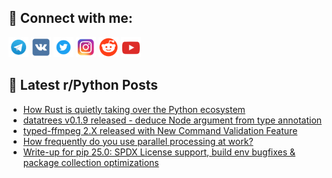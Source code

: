 ## 🔎 Connect with me:
[<img src="https://github.com/bullbesh/bullbesh/blob/main/images/Telegram.png" width="32" height="32" />](https://t.me/bullbesh)
[<img src="https://github.com/bullbesh/bullbesh/blob/main/images/VK.png" width="32" height="32" />](https://vk.com/bullbesh)
[<img src="https://github.com/bullbesh/bullbesh/blob/main/images/Twitter.png" width="32" height="32" />](https://twitter.com/bullbesh1)
[<img src="https://github.com/bullbesh/bullbesh/blob/main/images/Instagram.png" width="32" height="32" />](https://www.instagram.com/bullbesh)
[<img src="https://github.com/bullbesh/bullbesh/blob/main/images/Reddit.png" width="32" height="32" />](https://www.reddit.com/user/bullbesh)
[<img src="https://github.com/bullbesh/bullbesh/blob/main/images/YouTube.png" width="32" height="32" />](https://www.youtube.com/channel/UCtfjRs6uzgq5mfm8S06WTcg)

## 📕 Latest r/Python Posts
<!-- BLOG-POST-LIST:START -->
- [How Rust is quietly taking over the Python ecosystem](https://www.reddit.com/r/Python/comments/1ii64gp/how_rust_is_quietly_taking_over_the_python/)
- [datatrees v0.1.9 released - deduce Node argument from type annotation](https://www.reddit.com/r/Python/comments/1ii37uj/datatrees_v019_released_deduce_node_argument_from/)
- [typed-ffmpeg 2.X released with New Command Validation Feature](https://www.reddit.com/r/Python/comments/1ii2tqh/typedffmpeg_2x_released_with_new_command/)
- [How frequently do you use parallel processing at work?](https://www.reddit.com/r/Python/comments/1ii1i6z/how_frequently_do_you_use_parallel_processing_at/)
- [Write-up for pip 25.0: SPDX License support, build env bugfixes &amp; package collection optimizations](https://www.reddit.com/r/Python/comments/1ii169g/writeup_for_pip_250_spdx_license_support_build/)
<!-- BLOG-POST-LIST:END -->
